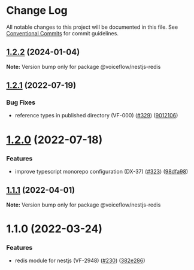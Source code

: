 # Change Log

All notable changes to this project will be documented in this file.
See [Conventional Commits](https://conventionalcommits.org) for commit guidelines.

## [1.2.2](https://github.com/voiceflow/libs/compare/@voiceflow/nestjs-redis@1.2.1...@voiceflow/nestjs-redis@1.2.2) (2024-01-04)

**Note:** Version bump only for package @voiceflow/nestjs-redis

## [1.2.1](https://github.com/voiceflow/libs/compare/@voiceflow/nestjs-redis@1.2.0...@voiceflow/nestjs-redis@1.2.1) (2022-07-19)

### Bug Fixes

* reference types in published directory (VF-000) ([#329](https://github.com/voiceflow/libs/issues/329)) ([9012106](https://github.com/voiceflow/libs/commit/9012106d697d26a9878ba427df56b07fa05c7e60))

# [1.2.0](https://github.com/voiceflow/libs/compare/@voiceflow/nestjs-redis@1.1.1...@voiceflow/nestjs-redis@1.2.0) (2022-07-18)

### Features

* improve typescript monorepo configuration (DX-37) ([#323](https://github.com/voiceflow/libs/issues/323)) ([98dfa98](https://github.com/voiceflow/libs/commit/98dfa98cf64f1dc7705cbc94a3a5dd3c3e825900))

## [1.1.1](https://github.com/voiceflow/libs/compare/@voiceflow/nestjs-redis@1.1.0...@voiceflow/nestjs-redis@1.1.1) (2022-04-01)

**Note:** Version bump only for package @voiceflow/nestjs-redis

# 1.1.0 (2022-03-24)

### Features

* redis module for nestjs (VF-2948) ([#230](https://github.com/voiceflow/libs/issues/230)) ([382e286](https://github.com/voiceflow/libs/commit/382e2864b275a96be3c9899ab8a769174b69c6ba))

